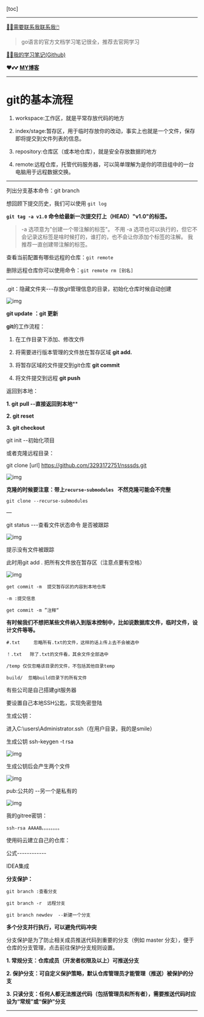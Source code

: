 [toc]

---

[😶‍🌫️需要联系我联系我🖱️](xxw@nsddd.top)

>   go语言的官方文档学习笔记很全，推荐去官网学习

[😶‍🌫️我的学习笔记(Github)](https://github.com/3293172751/CS_COURSE)

❤️💕💕 **[MY博客](https://nsddd.top)**

---

# git的基本流程

1. workspace:工作区，就是平常存放代码的地方

2. index/stage:暂存区，用于临时存放你的改动，事实上也就是一个文件，保存即将提交到文件列表的信息。

3. repository:仓库区（或本地仓库），就是安全存放数据的地方

4. remote:远程仓库，托管代码服务器，可以简单理解为是你的项目组中的一台电脑用于远程数据交换。

---

列出分支基本命令：git branch

想回顾下提交历史，我们可以使用 `git log`

 **`git tag -a v1.0` 命令给最新一次提交打上（HEAD）"v1.0"的标签。**

>  -a 选项意为"创建一个带注解的标签"。 不用 -a 选项也可以执行的，但它不会记录这标签是啥时候打的，谁打的，也不会让你添加个标签的注解。 我推荐一直创建带注解的标签。

查看当前配置有哪些远程的仓库：`git remote`

删除远程仓库你可以使用命令：`git remote rm [别名]`

---

.git：隐藏文件夹---存放git管理信息的目录，初始化仓库时候自动创建

![img](https://s2.loli.net/2022/03/24/9CwcO75zgjB8YdM.jpg)

**git update** **：git 更新**

**git**的工作流程：

1. 在工作目录下添加、修改文件

2. 将需要进行版本管理的文件放在暂存区域 **git add.**

3. 将暂存区域的文件提交到git仓库  **git commit**

4. 将文件提交到远程   **git push**

 

返回到本地：

**1.  git pull  --直接返回到本地****

**2.  git reset**

**3.  git checkout**

 

git init  --初始化项目

或者克隆远程目录：

git clone [url] https://github.com/3293172751/nsssds.git

![img](https://s2.loli.net/2022/03/24/ms8EIdiNwqnArWV.jpg)

 **克隆的时候要注意：带上`recurse-submodules `  不然克隆可能会不完整**

```
git clone --recurse-submodules
```

—

git status ---查看文件状态命令 是否被跟踪

![img](https://s2.loli.net/2022/03/24/eQbSfIas21XURn5.jpg)

 

提示没有文件被跟踪

此时用git add .  把所有文件放在暂存区（注意点要有空格）

![img](https://s2.loli.net/2022/03/24/YOKzcCA3hkVRNQ8.jpg)

 

```
get commit -m  提交暂存区的内容到本地仓库

-m :提交信息

get commit -m ”注释“
```

**有时候我们不想把某些文件纳入到版本控制中，比如说数据库文件，临时文件，设计文件等等。**

```
#.txt     忽略所有.txt的文件，这样的话上传上去不会被选中

！.txt   除了.txt的文件看，其余文件全部选中

/temp 仅仅忽略该目录的文件，不包括其他目录temp

build/  忽略build目录下的所有文件
```

有些公司是自己搭建git服务器

要设置自己本地SSH公匙，实现免密登陆

生成公钥：

进入C:\users\Administrator\.ssh（在用户目录，我的是smile）

生成公钥  ssh-keygen -t rsa

![img](https://s2.loli.net/2022/03/24/9pTtirjXes1M2BH.jpg)

 

生成公钥后会产生两个文件

![img](https://s2.loli.net/2022/03/24/PRnrGWz1es4gMNq.jpg)

 

pub:公共的  --另一个是私有的

![img](https://s2.loli.net/2022/03/24/EbS9XgJQaV7d4lN.jpg)

我的gitree密钥：

```
ssh-rsa AAAAB。。。。。。。。 
```

使用码云建立自己的仓库：

公式------------

IDEA集成



**分支保护：**

```
git branch :查看分支

git branch -r  远程分支

git branch newdev  --新建一个分支
```

**多个分支并行执行，可以避免代码冲突**

 分支保护是为了防止相关成员推送代码到重要的分支（例如 master 分支），便于仓库的分支管理，点击前往保护分支规则设置。

 

**1.  常规分支：仓库成员（开发者权限及以上）可推送分支**

**2.  保护分支：可自定义保护策略，默认仓库管理员才能管理（推送）被保护的分支**

**3.  只读分支：任何人都无法推送代码（包括管理员和所有者），需要推送代码时应设为“常规”或“保护”分支**

****